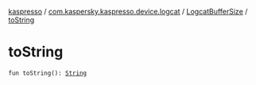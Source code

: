 [kaspresso](../../index.md) / [com.kaspersky.kaspresso.device.logcat](../index.md) / [LogcatBufferSize](index.md) / [toString](./to-string.md)

# toString

`fun toString(): `[`String`](https://kotlinlang.org/api/latest/jvm/stdlib/kotlin/-string/index.html)